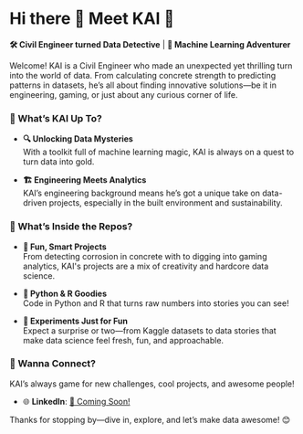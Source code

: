 # Hi there 👋 Meet KAI 👋

**🛠️ Civil Engineer turned Data Detective** | **🤖 Machine Learning Adventurer**

Welcome! KAI is a Civil Engineer who made an unexpected yet thrilling turn into the world of data. From calculating concrete strength to predicting patterns in datasets, he’s all about finding innovative solutions—be it in engineering, gaming, or just about any curious corner of life.

### 🌟 What’s KAI Up To?

- **🔍 Unlocking Data Mysteries**  
With a toolkit full of machine learning magic, KAI is always on a quest to turn data into gold.

- **🏗️ Engineering Meets Analytics**  
KAI’s engineering background means he’s got a unique take on data-driven projects, especially in the built environment and sustainability.

### 👀 What’s Inside the Repos?
- **🚀 Fun, Smart Projects**  
From detecting corrosion in concrete with to digging into gaming analytics, KAI's projects are a mix of creativity and hardcore data science.

- **🐍 Python & R Goodies**  
Code in Python and R that turns raw numbers into stories you can see!

- **🌱 Experiments Just for Fun**  
Expect a surprise or two—from Kaggle datasets to data stories that make data science feel fresh, fun, and approachable.

### 🤝 Wanna Connect?
KAI’s always game for new challenges, cool projects, and awesome people!

- 🌐 **LinkedIn**: [🚧 Coming Soon!](https://www.linkedin.com/in/tan-kai-long-496136231/)

Thanks for stopping by—dive in, explore, and let’s make data awesome! 😊

<!--
**Kai-87/Kai-87** is a ✨ _special_ ✨ repository because its `README.md` (this file) appears on your GitHub profile.

Here are some ideas to get you started:

- 🔭 I’m currently working on ...
- 🌱 I’m currently learning ...
- 👯 I’m looking to collaborate on ...
- 🤔 I’m looking for help with ...
- 💬 Ask me about ...
- 📫 How to reach me: ...
- 😄 Pronouns: ...
- ⚡ Fun fact: ...
-->
